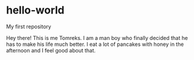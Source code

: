 # hello-world
My first repository

Hey there!
This is me Tomreks. I am a man boy who finally decided that he has to make his life much better.
I eat a lot of pancakes with honey in the afternoon and I feel good about that.
